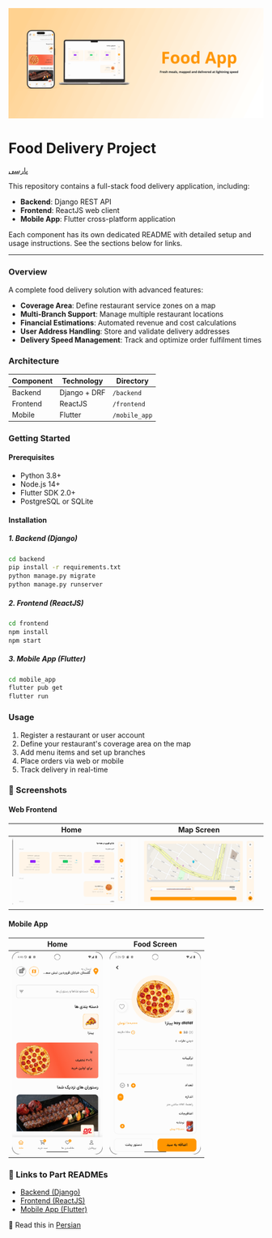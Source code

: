 
![alt-text](mockups/banner.png "Header Card")

# Food Delivery Project
[پارسی](README_FA.md)

This repository contains a full-stack food delivery application, including:

- **Backend**: Django REST API
- **Frontend**: ReactJS web client
- **Mobile App**: Flutter cross-platform application

Each component has its own dedicated README with detailed setup and usage instructions. See the sections below for links.

---

### Overview
A complete food delivery solution with advanced features:

- **Coverage Area**: Define restaurant service zones on a map
- **Multi-Branch Support**: Manage multiple restaurant locations
- **Financial Estimations**: Automated revenue and cost calculations
- **User Address Handling**: Store and validate delivery addresses
- **Delivery Speed Management**: Track and optimize order fulfilment times

### Architecture

| Component | Technology            | Directory       |
|-----------|-----------------------|-----------------|
| Backend   | Django + DRF          | `/backend`      |
| Frontend  | ReactJS               | `/frontend`     |
| Mobile    | Flutter               | `/mobile_app`   |

### Getting Started

#### Prerequisites
- Python 3.8+
- Node.js 14+
- Flutter SDK 2.0+
- PostgreSQL or SQLite

#### Installation

##### 1. Backend (Django)
```bash
cd backend
pip install -r requirements.txt
python manage.py migrate
python manage.py runserver
```

##### 2. Frontend (ReactJS)
```bash
cd frontend
npm install
npm start
```

##### 3. Mobile App (Flutter)
```bash
cd mobile_app
flutter pub get
flutter run
```

### Usage

1. Register a restaurant or user account
2. Define your restaurant's coverage area on the map
3. Add menu items and set up branches
4. Place orders via web or mobile
5. Track delivery in real-time

### 📸 Screenshots

#### Web Frontend

| Home | Map Screen |
|----------------------|----------------------|
|<img src="screenshots/home-windows.png" style="width:100%">|<img src="screenshots/map-windows.png" style="width:100%">|


#### Mobile App
| Home | Food Screen |
|----------------------|----------------------|
|<img src="screenshots/home_screen.png" style="height:400px;">|<img src="screenshots/single-sreen.png" style="height:400px">|


### 🔗 Links to Part READMEs
- [Backend (Django)](../backend/README.md)
- [Frontend (ReactJS)](../frontend/README.md)
- [Mobile App (Flutter)](../mobile_app/README.md)

📄 Read this in [Persian](README_FA.md)

